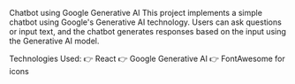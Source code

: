 Chatbot using Google Generative AI
This project implements a simple chatbot using Google's Generative AI technology. Users can ask questions or input text, and the chatbot generates responses based on the input using the Generative AI model.

Technologies Used:
👉  React
👉  Google Generative AI
👉  FontAwesome for icons
